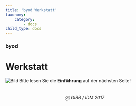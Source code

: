 ```yaml
---
title: 'byod Werkstatt'
taxonomy:
    category:
        - docs
child_type: docs
---
```


### byod

# Werkstatt

![Bild](http://tacamo.ch/byod/resources/logos.jpg)
Bitte lesen Sie die **Einführung** auf der nächsten Seite!<br><br>
###### <center>ⓒ GIBB / IDM 2017</center>